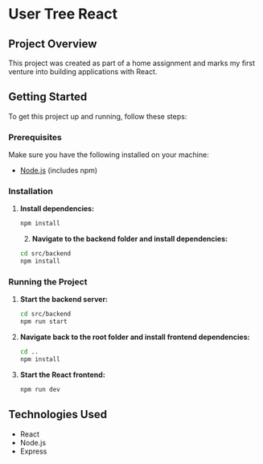 # User Tree React

## Project Overview

This project was created as part of a home assignment and marks my first venture into building applications with React.

## Getting Started

To get this project up and running, follow these steps:

### Prerequisites

Make sure you have the following installed on your machine:

- [Node.js](https://nodejs.org/) (includes npm)

### Installation

1. **Install dependencies:**

   ```bash
   npm install
   ```

   2. **Navigate to the backend folder and install dependencies:**

   ```bash
   cd src/backend
   npm install
   ```

### Running the Project

1. **Start the backend server:**

   ```bash
   cd src/backend
   npm run start
   ```

2. **Navigate back to the root folder and install frontend dependencies:**

   ```bash
   cd ..
   npm install
   ```

3. **Start the React frontend:**
   ```bash
   npm run dev
   ```

## Technologies Used

- React
- Node.js
- Express
